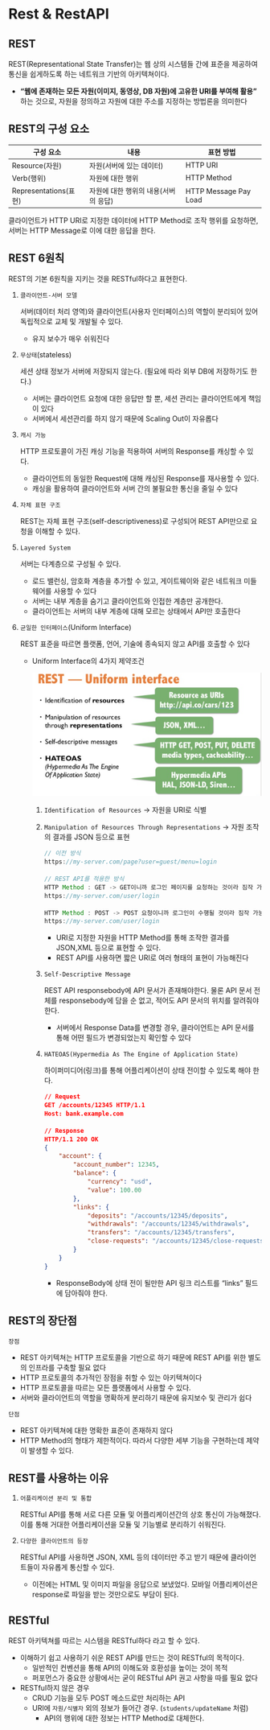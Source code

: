 # Rest & RestAPI

## REST

REST(Representational State Transfer)는 웹 상의 시스템들 간에 표준을 제공하여 통신을 쉽게하도록 하는 네트워크 기반의 아키텍쳐이다.

- **“웹에 존재하는 모든 자원(이미지, 동영상, DB 자원)에 고유한 URI를 부여해 활용”** 하는 것으로, 자원을 정의하고 자원에 대한 주소를 지정하는 방법론을 의미한다

## REST의 구성 요소

| 구성 요소 | 내용 | 표현 방법 |
| --- | --- | --- |
| Resource(자원) | 자원(서버에 있는 데이터) | HTTP URI |
| Verb(행위) | 자원에 대한 행위 | HTTP Method |
| Representations(표현) | 자원에 대한 행위의 내용(서버의 응답) | HTTP Message Pay Load |

클라이언트가 HTTP URI로 지정한 데이터에 HTTP Method로 조작 행위를 요청하면, 서버는 HTTP Message로 이에 대한 응답을 한다.

## REST 6원칙

REST의 기본 6원칙을 지키는 것을 RESTful하다고 표현한다.

1. `클라이언트-서버 모델`
    
    서버(데이터 처리 영역)와 클라이언트(사용자 인터페이스)의 역할이 분리되어 있어 독립적으로 교체 및 개발될 수 있다.
    
    - 유지 보수가 매우 쉬워진다
2. `무상태`(stateless)
    
    세션 상태 정보가 서버에 저장되지 않는다. (필요에 따라 외부 DB에 저장하기도 한다.)
    
    - 서버는 클라이언트 요청에 대한 응답만 할 뿐, 세션 관리는 클라이언트에게 책임이 있다
    - 서버에서 세션관리를 하지 않기 때문에 Scaling Out이 자유롭다
3. `캐시 가능`
    
    HTTP 프로토콜이 가진 캐싱 기능을 적용하여 서버의 Response를 캐싱할 수 있다.
    
    - 클라이언트의 동일한 Request에 대해 캐싱된 Response를 재사용할 수 있다.
    - 캐싱을 활용하여 클라이언트와 서버 간의 불필요한 통신을 줄일 수 있다
4. `자체 표현 구조`
    
    REST는 자체 표현 구조(self-descriptiveness)로 구성되어 REST API만으로 요청을 이해할 수 있다.
    
5. `Layered System`
    
    서버는 다계층으로 구성될 수 있다.
    
    - 로드 밸런싱, 암호화 계층을 추가할 수 있고, 게이트웨이와 같은 네트워크 미들웨어를 사용할 수 있다
    - 서버는 내부 계층을 숨기고 클라이언트와 인접한 계층만 공개한다.
    - 클라이언트는 서버의 내부 계층에 대해 모르는 상태에서 API만 호출한다
6. `균일한 인터페이스`(Uniform Interface)
    
    REST 표준을 따르면 플랫폼, 언어, 기술에 종속되지 않고 API를 호출할 수 있다
    
    - Uniform Interface의 4가지 제약조건
        
        ![uniform_interface-1.png](Rest%20&%20Res%203a70a/uniform_interface-1.png)
        
        1. `Identification of Resources` → 자원을 URI로 식별
        2. `Manipulation of Resources Through Representations` → 자원 조작의 결과를 JSON 등으로 표현
            
            ```java
            // 이전 방식
            https://my-server.com/page?user=guest/menu=login
            
            // REST API를 적용한 방식
            HTTP Method : GET -> GET이니까 로그인 페이지를 요청하는 것이라 짐작 가능
            https://my-server.com/user/login 
            
            HTTP Method : POST -> POST 요청이니까 로그인이 수행될 것이라 짐작 가능
            https://my-server.com/user/login
            ```
            
            - URI로 지정한 자원을 HTTP Method를 통해 조작한 결과를 JSON,XML 등으로 표현할 수 있다.
            - REST API를 사용하면 짧은 URI로 여러 형태의 표현이 가능해진다
        3. `Self-Descriptive Message`
            
            REST API responsebody에 API 문서가 존재해야한다. 물론 API 문서 전체를 responsebody에 담을 순 없고, 적어도 API 문서의 위치를 알려줘야 한다.
            
            - 서버에서 Response Data를 변경할 경우, 클라이언트는 API 문서를 통해 어떤 필드가 변경되었는지 확인할 수 있다
        4. `HATEOAS(Hypermedia As The Engine of Application State)`
            
            하이퍼미디어(링크)를 통해 어플리케이션이 상태 전이할 수 있도록 해야 한다.
            
            ```json
            // Request
            GET /accounts/12345 HTTP/1.1
            Host: bank.example.com
            
            // Response
            HTTP/1.1 200 OK
            {
                "account": {
                    "account_number": 12345,
                    "balance": {
                        "currency": "usd",
                        "value": 100.00
                    },
                    "links": {
                        "deposits": "/accounts/12345/deposits",
                        "withdrawals": "/accounts/12345/withdrawals",
                        "transfers": "/accounts/12345/transfers",
                        "close-requests": "/accounts/12345/close-requests"
                    }
                }
            }
            ```
            
            - ResponseBody에 상태 전이 될만한 API 링크 리스트를 “links” 필드에 담아줘야 한다.

## REST의 장단점

`장점`

- REST 아키텍쳐는 HTTP 프로토콜을 기반으로 하기 때문에 REST API를 위한 별도의 인프라를 구축할 필요 없다
- HTTP 프로토콜의 추가적인 장점을 취할 수 있는 아키텍쳐이다
- HTTP 프로토콜을 따르는 모든 플랫폼에서 사용할 수 있다.
- 서버와 클라이언트의 역할을 명확하게 분리하기 때문에 유지보수 및 관리가 쉽다

`단점`

- REST 아키텍쳐에 대한 명확한 표준이 존재하지 않다
- HTTP Method의 형태가 제한적이다. 따라서 다양한 세부 기능을 구현하는데 제약이 발생할 수 있다.

## REST를 사용하는 이유

1. `어플리케이션 분리 및 통합`
    
    RESTful API를 통해 서로 다른 모듈 및 어플리케이션간의 상호 통신이 가능해졌다. 이를 통해 거대한 어플리케이션을 모듈 및 기능별로 분리하기 쉬워진다.
    
2. `다양한 클라이언트의 등장`
    
    RESTful API를 사용하면 JSON, XML 등의 데이터만 주고 받기 때문에 클라이언트들이 자유롭게 통신할 수 있다.
    
    - 이전에는 HTML 및 이미지 파일을 응답으로 보냈었다. 모바일 어플리케이션은 response로 파일을 받는 것만으로도 부담이 된다.

## RESTful

REST 아키텍쳐를 따르는 시스템을 RESTful하다 라고 할 수 있다.

- 이해하기 쉽고 사용하기 쉬운 REST API를 만드는 것이 RESTful의 목적이다.
    - 일반적인 컨벤션을 통해 API의 이해도와 호환성을 높이는 것이 목적
    - 퍼포먼스가 중요한 상황에서는 굳이 RESTful API 권고 사항을 따를 필요 없다
- RESTful하지 않은 경우
    - CRUD 기능을 모두 POST 메소드로만 처리하는 API
    - URI에 `자원/식별자` 외의 정보가 들어간 경우. (`students/updateName` 처럼)
        - API의 행위에 대한 정보는 HTTP Method로 대체한다.

